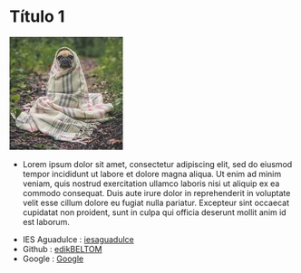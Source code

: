 
# Título 1
 ![image1](/img/1025-200x200.jpg)  <br>
 
 * Lorem ipsum dolor sit amet, consectetur adipiscing elit, sed do eiusmod tempor incididunt ut labore et dolore magna aliqua. Ut enim ad minim veniam, quis nostrud exercitation ullamco laboris nisi ut aliquip ex ea commodo consequat. Duis aute irure dolor in reprehenderit in voluptate velit esse cillum dolore eu fugiat nulla pariatur. Excepteur sint occaecat cupidatat non proident, sunt in culpa qui officia deserunt mollit anim id est laborum.

- IES Aguadulce : [iesaguadulce](http://www.iesaguadulce.es/centro/)  <br>
- Github : [edikBELTOM](https://github.com/edikBELTOM)  <br>
- Google : [Google](https://www.google.es/)
